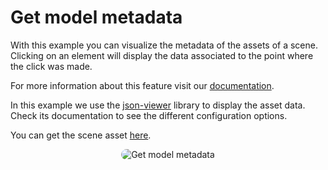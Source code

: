 # Get model metadata

With this example you can visualize the metadata of the assets of a scene. Clicking on an element will display the data associated to the point where the click was made.

For more information about this feature visit our [documentation](https://docs.onirix.com/onirix-studio/assets/3d-models/bim-models-with-metadata).

In this example we use the [json-viewer](https://github.com/andypf/json-viewer) library to display the asset data. Check its documentation to see the different configuration options.

You can get the scene asset [here](../assets/AC20-FZK-Haus.ifc).

<p style = 'text-align:center;'>
  <image
    src="get-model-metadata.png"
    alt="Get model metadata"
    caption="Get model metadata" 
    style="border-radius: 12px;">
</p>